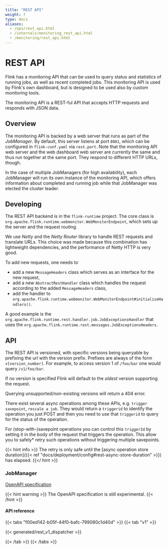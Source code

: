 ```yaml
---
title: "REST API"
weight: 7
type: docs
aliases:
  - /ops/rest_api.html
  - /internals/monitoring_rest_api.html
  - /monitoring/rest_api.html
---
```

<!--
Licensed to the Apache Software Foundation (ASF) under one
or more contributor license agreements.  See the NOTICE file
distributed with this work for additional information
regarding copyright ownership.  The ASF licenses this file
to you under the Apache License, Version 2.0 (the
"License"); you may not use this file except in compliance
with the License.  You may obtain a copy of the License at

  http://www.apache.org/licenses/LICENSE-2.0

Unless required by applicable law or agreed to in writing,
software distributed under the License is distributed on an
"AS IS" BASIS, WITHOUT WARRANTIES OR CONDITIONS OF ANY
KIND, either express or implied.  See the License for the
specific language governing permissions and limitations
under the License.
-->

# REST API

Flink has a monitoring API that can be used to query status and statistics of running jobs, as well as recent completed jobs.
This monitoring API is used by Flink's own dashboard, but is designed to be used also by custom monitoring tools.

The monitoring API is a REST-ful API that accepts HTTP requests and responds with JSON data.

## Overview

The monitoring API is backed by a web server that runs as part of the *JobManager*. By default, this server listens at port `8081`, which can be configured in `flink-conf.yaml` via `rest.port`. Note that the monitoring API web server and the web dashboard web server are currently the same and thus run together at the same port. They respond to different HTTP URLs, though.

In the case of multiple JobManagers (for high availability), each JobManager will run its own instance of the monitoring API, which offers information about completed and running job while that JobManager was elected the cluster leader.


## Developing

The REST API backend is in the `flink-runtime` project. The core class is `org.apache.flink.runtime.webmonitor.WebMonitorEndpoint`, which sets up the server and the request routing.

We use *Netty* and the *Netty Router* library to handle REST requests and translate URLs. This choice was made because this combination has lightweight dependencies, and the performance of Netty HTTP is very good.

To add new requests, one needs to
* add a new `MessageHeaders` class which serves as an interface for the new request,
* add a new `AbstractRestHandler` class which handles the request according to the added `MessageHeaders` class,
* add the handler to `org.apache.flink.runtime.webmonitor.WebMonitorEndpoint#initializeHandlers()`.

A good example is the `org.apache.flink.runtime.rest.handler.job.JobExceptionsHandler` that uses the `org.apache.flink.runtime.rest.messages.JobExceptionsHeaders`.


## API

The REST API is versioned, with specific versions being queryable by prefixing the url with the version prefix. Prefixes are always of the form `v[version_number]`.
For example, to access version 1 of `/foo/bar` one would query `/v1/foo/bar`.

If no version is specified Flink will default to the *oldest* version supporting the request.

Querying unsupported/non-existing versions will return a 404 error.

There exist several async operations among these APIs, e.g. `trigger savepoint`, `rescale a job`. They would return a `triggerid` to identify the operation you just POST and then you need to use that `triggerid` to query for the status of the operation.

For (stop-with-)savepoint operations you can control this `triggerId` by setting it in the body of the request that triggers the operation.
This allow you to safely* retry such operations without triggering multiple savepoints.

{{< hint info >}}
The retry is only safe until the [async operation store duration]({{< ref "docs/deployment/config#rest-async-store-duration" >}}) has elapsed.
{{</ hint >}}

### JobManager

[OpenAPI specification](/generated/rest_v1_dispatcher.yml)

{{< hint warning >}}
The OpenAPI specification is still experimental.
{{< /hint >}}

#### API reference

{{< tabs "f00ed142-b05f-44f0-bafc-799080c1d40d" >}}
{{< tab "v1" >}}

{{< generated/rest_v1_dispatcher >}}

{{< /tab >}}
{{< /tabs >}}

